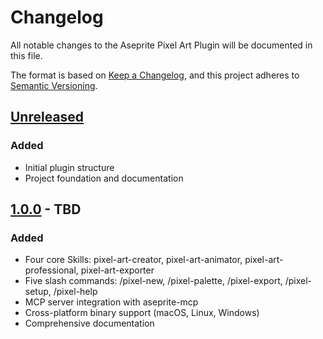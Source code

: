 # Changelog

All notable changes to the Aseprite Pixel Art Plugin will be documented in this file.

The format is based on [Keep a Changelog](https://keepachangelog.com/en/1.0.0/),
and this project adheres to [Semantic Versioning](https://semver.org/spec/v2.0.0.html).

## [Unreleased]

### Added
- Initial plugin structure
- Project foundation and documentation

## [1.0.0] - TBD

### Added
- Four core Skills: pixel-art-creator, pixel-art-animator, pixel-art-professional, pixel-art-exporter
- Five slash commands: /pixel-new, /pixel-palette, /pixel-export, /pixel-setup, /pixel-help
- MCP server integration with aseprite-mcp
- Cross-platform binary support (macOS, Linux, Windows)
- Comprehensive documentation

[Unreleased]: https://github.com/willibrandon/aseprite-pixelart-plugin/compare/v1.0.0...HEAD
[1.0.0]: https://github.com/willibrandon/aseprite-pixelart-plugin/releases/tag/v1.0.0
